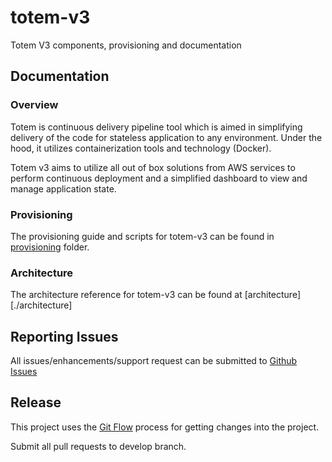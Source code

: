 # totem-v3
Totem V3 components, provisioning and documentation

## Documentation

### Overview
Totem is continuous delivery pipeline tool which is aimed in simplifying delivery of the code for stateless application to any environment. 
Under the hood, it utilizes containerization tools and technology (Docker).

Totem v3 aims to utilize all out of box solutions from AWS services to perform continuous deployment and a simplified
dashboard to view and manage application state.

### Provisioning
The provisioning guide and scripts for totem-v3 can be found in [provisioning](./provisioning) folder.

### Architecture
The architecture reference for totem-v3 can be found at [architecture][./architecture]


## Reporting Issues
All issues/enhancements/support request can be submitted to [Github Issues](https://github.com/totem/totem-v3/issues)


## Release
 
This project uses the [Git Flow](http://nvie.com/posts/a-successful-git-branching-model/) process for getting changes into the project.

Submit all pull requests to develop branch.

